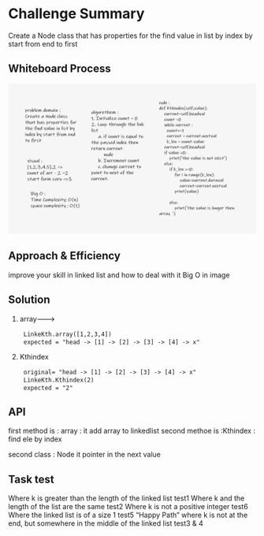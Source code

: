 # Challenge Summary
<!-- Description of the challenge -->
Create a Node class that has properties for the find value in list by index by start from end to first
## Whiteboard Process
<!-- Embedded whiteboard image -->
<img src ='linked_list_kth.png'/>

## Approach & Efficiency
<!-- What approach did you take? Why? What is the Big O space/time for this approach? -->
improve your skill in linked list and how to deal with it
Big O in image
## Solution
<!-- Show how to run your code, and examples of it in action -->
1. array--->

        LinkeKth.array([1,2,3,4])
        expected = "head -> [1] -> [2] -> [3] -> [4] -> x"


2. Kthindex

        original= "head -> [1] -> [2] -> [3] -> [4] -> x"
        LinkeKth.Kthindex(2)
        expected = "2"


## API
<!-- Description of each method publicly available to your Linked List -->
first method is : array : it add array to linkedlist
second methoe is  :Kthindex : find ele by index


second class : Node it pointer in the next value


## Task test
Where k is greater than the length of the linked list test1
Where k and the length of the list are the same test2
Where k is not a positive integer test6
Where the linked list is of a size 1 test5
“Happy Path” where k is not at the end, but somewhere in the  middle of the linked list test3 & 4
